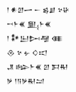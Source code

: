 <div class='block'>
<div class='line'>𒁹 𒀭𒇻𒅂 𒀸 𒌗𒋗 𒆳𒄩</div>
<div class='line'>𒍗𒈨𒌍 𒅅𒈨𒌍</div>
<div class='line'>𒁹 𒀯𒌨𒄖𒆷 𒈪</div>
<div class='line'>𒊮 𒆳 𒉡 𒄭𒀊</div>
<div class='line'>𒂗 𒈗𒈨𒌍 𒇻 𒁕𒊑</div>
<div class='line'>𒃻 𒁹𒀀𒃻𒊑𒁺</div>
</div>